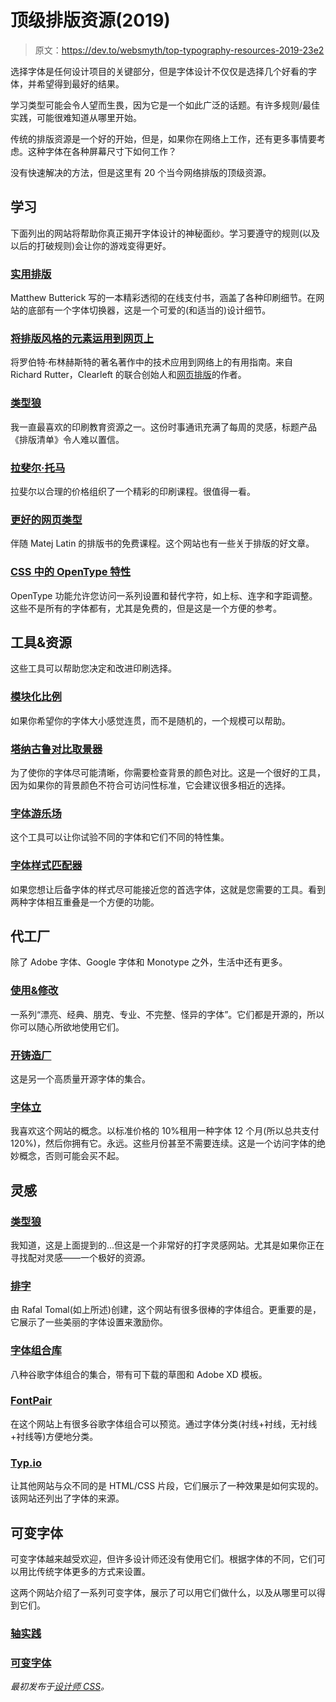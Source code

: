 # 顶级排版资源(2019)

> 原文：<https://dev.to/websmyth/top-typography-resources-2019-23e2>

选择字体是任何设计项目的关键部分，但是字体设计不仅仅是选择几个好看的字体，并希望得到最好的结果。

学习类型可能会令人望而生畏，因为它是一个如此广泛的话题。有许多规则/最佳实践，可能很难知道从哪里开始。

传统的排版资源是一个好的开始，但是，如果你在网络上工作，还有更多事情要考虑。这种字体在各种屏幕尺寸下如何工作？

没有快速解决的方法，但是这里有 20 个当今网络排版的顶级资源。

## 学习

下面列出的网站将帮助你真正揭开字体设计的神秘面纱。学习要遵守的规则(以及以后的打破规则)会让你的游戏变得更好。

### [实用排版](http://practicaltypography.com)

Matthew Butterick 写的一本精彩透彻的在线支付书，涵盖了各种印刷细节。在网站的底部有一个字体切换器，这是一个可爱的(和适当的)设计细节。

### [将排版风格的元素运用到网页上](http://webtypography.net)

将罗伯特·布林赫斯特的著名著作中的技术应用到网络上的有用指南。来自 Richard Rutter，Clearleft 的联合创始人和[网页排版](http://book.webtypography.net/)的作者。

### [类型狼](http://typewolf.com)

我一直最喜欢的印刷教育资源之一。这份时事通讯充满了每周的灵感，标题产品《排版清单》令人难以置信。

### [拉斐尔·托马](http://rafaltomal.com)

拉斐尔以合理的价格组织了一个精彩的印刷课程。很值得一看。

### [更好的网页类型](https://betterwebtype.com/)

伴随 Matej Latin 的排版书的免费课程。这个网站也有一些关于排版的好文章。

### [CSS 中的 OpenType 特性](https://sparanoid.com/lab/opentype-features/)

OpenType 功能允许您访问一系列设置和替代字符，如上标、连字和字距调整。这些不是所有的字体都有，尤其是免费的，但是这是一个方便的参考。

## 工具&资源

这些工具可以帮助您决定和改进印刷选择。

### [模块化比例](https://www.modularscale.com/)

如果你希望你的字体大小感觉连贯，而不是随机的，一个规模可以帮助。

### [塔纳古鲁对比取景器](https://contrast-finder.tanaguru.com/)

为了使你的字体尽可能清晰，你需要检查背景的颜色对比。这是一个很好的工具，因为如果你的背景颜色不符合可访问性标准，它会建议很多相近的选择。

### [字体游乐场](https://play.typedetail.com/)

这个工具可以让你试验不同的字体和它们不同的特性集。

### [字体样式匹配器](https://meowni.ca/font-style-matcher/)

如果您想让后备字体的样式尽可能接近您的首选字体，这就是您需要的工具。看到两种字体相互重叠是一个方便的功能。

## 代工厂

除了 Adobe 字体、Google 字体和 Monotype 之外，生活中还有更多。

### [使用&修改](https://usemodify.com/)

一系列“漂亮、经典、朋克、专业、不完整、怪异的字体”。它们都是开源的，所以你可以随心所欲地使用它们。

### [开铸造厂](https://open-foundry.com/fonts)

这是另一个高质量开源字体的集合。

### [字体立](https://fontstand.com/)

我喜欢这个网站的概念。以标准价格的 10%租用一种字体 12 个月(所以总共支付 120%)，然后你拥有它。永远。这些月份甚至不需要连续。这是一个访问字体的绝妙概念，否则可能会买不起。

## 灵感

### [类型狼](https://typewolf.com)

我知道，这是上面提到的...但这是一个非常好的打字灵感网站。尤其是如果你正在寻找配对灵感——一个极好的资源。

### [排字](http://typespiration.com)

由 Rafal Tomal(如上所述)创建，这个网站有很多很棒的字体组合。更重要的是，它展示了一些美丽的字体设置来激励你。

### [字体组合库](https://fontcomb.kkuistore.com/)

八种谷歌字体组合的集合，带有可下载的草图和 Adobe XD 模板。

### [FontPair](http://fontpair.co)

在这个网站上有很多谷歌字体组合可以预览。通过字体分类(衬线+衬线，无衬线+衬线等)方便地分类。

### [Typ.io](https://typ.io/)

让其他网站与众不同的是 HTML/CSS 片段，它们展示了一种效果是如何实现的。该网站还列出了字体的来源。

## 可变字体

可变字体越来越受欢迎，但许多设计师还没有使用它们。根据字体的不同，它们可以用比传统字体更多的方式来设置。

这两个网站介绍了一系列可变字体，展示了可以用它们做什么，以及从哪里可以得到它们。

### [轴实践](https://www.axis-praxis.org/)

### [可变字体](https://v-fonts.com/)

*最初发布于[设计师 CSS](https://cssfordesigners.com/articles/top-typography-resources-2019)。*